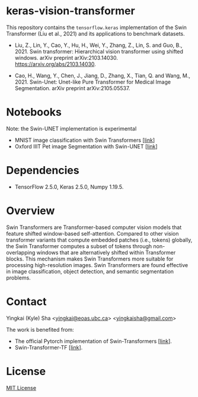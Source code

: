 # keras-vision-transformer

This repository contains the `tensorflow.keras` implementation of the Swin Transformer (Liu et al., 2021) and its applications to benchmark datasets.

* Liu, Z., Lin, Y., Cao, Y., Hu, H., Wei, Y., Zhang, Z., Lin, S. and Guo, B., 2021. Swin transformer: Hierarchical vision transformer using shifted windows. arXiv preprint arXiv:2103.14030. https://arxiv.org/abs/2103.14030.

* Cao, H., Wang, Y., Chen, J., Jiang, D., Zhang, X., Tian, Q. and Wang, M., 2021. Swin-Unet: Unet-like Pure Transformer for Medical Image Segmentation. arXiv preprint arXiv:2105.05537.

# Notebooks

Note: the Swin-UNET implementation is experimental

* MNIST image classification with Swin Transformers [[link](https://github.com/yingkaisha/keras-vision-transformer/blob/main/examples/Swin_Transformer_MNIST.ipynb)]
* Oxford IIIT Pet image Segmentation with Swin-UNET [[link](https://github.com/yingkaisha/keras-vision-transformer/blob/main/examples/Swin_UNET_oxford_iiit.ipynb)]

# Dependencies

* TensorFlow 2.5.0, Keras 2.5.0, Numpy 1.19.5.

# Overview

Swin Transformers are Transformer-based computer vision models that feature shifted window-based self-attention. Compared to other vision transformer variants that compute embedded patches (i.e., tokens) globally, the Swin Transformer computes a subset of tokens through non-overlapping windows that are alternatively shifted within Transformer blocks. This mechanism makes Swin Transformers more suitable for processing high-resolution images. Swin Transformers are found effective in image classification, object detection, and semantic segmentation problems.

# Contact

Yingkai (Kyle) Sha <<yingkai@eoas.ubc.ca>> <<yingkaisha@gmail.com>>

The work is benefited from:
* The official Pytorch implementation of Swin-Transformers [[link](https://github.com/microsoft/Swin-Transformer)].
* Swin-Transformer-TF [[link](https://github.com/rishigami/Swin-Transformer-TF)].

# License

[MIT License](https://github.com/yingkaisha/swin_transformer_keras/blob/main/LICENSE)
